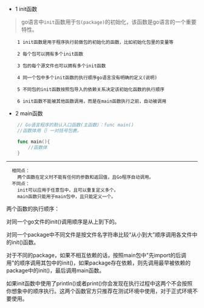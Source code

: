 * 1 init函数

> go语言中`init`函数用于`包(package)`的初始化，该函数是go语言的一个重要特性。

```text
    1 init函数是用于程序执行前做包的初始化的函数，比如初始化包里的变量等

    2 每个包可以拥有多个init函数

    3 包的每个源文件也可以拥有多个init函数

    4 同一个包中多个init函数的执行顺序go语言没有明确的定义(说明)

    5 不同包的init函数按照包导入的依赖关系决定该初始化函数的执行顺序

    6 init函数不能被其他函数调用，而是在main函数执行之前，自动被调用
```

* 2 main函数

```go
    // Go语言程序的默认入口函数(主函数)：func main()
    //函数体用｛｝一对括号包裹。

    func main(){
        //函数体
    }
```

---

```
  相同点：
    两个函数在定义时不能有任何的参数和返回值，且Go程序自动调用。
  不同点：
    init可以应用于任意包中，且可以重复定义多个。
    main函数只能用于main包中，且只能定义一个。
```

两个函数的执行顺序：

对同一个go文件的init()调用顺序是从上到下的。

对同一个package中不同文件是按文件名字符串比较“从小到大”顺序调用各文件中的init()函数。

对于不同的package，如果不相互依赖的话，按照main包中"先import的后调用"的顺序调用其包中的init()，如果package存在依赖，则先调用最早被依赖的package中的init()，最后调用main函数。

如果init函数中使用了println()或者print()你会发现在执行过程中这两个不会按照你想象中的顺序执行。这两个函数官方只推荐在测试环境中使用，对于正式环境不要使用。